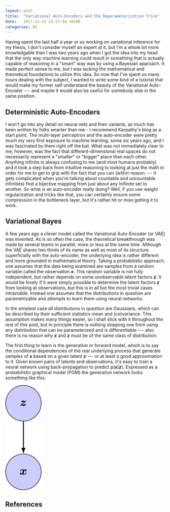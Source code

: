 ```yaml
---
layout: post
title:  "Variational Auto-Encoders and the Reparameterization Trick"
date:   2017-12-21 23:27:44 +0200
categories: AI
---
```


Having spent the last half a year or so working on variational inference for
my thesis, I don't consider myself an expert at it, but I'm a whole lot more
knowledgable than I was two years ago when I got the idea into my head that
the only way machine learning could result in something that is actually
capable of reasoning in a "smart" way was by using a Bayesian approach. It made
perfect sense to me, but I was lacking the mathematical and theoretical
foundations to utilize this idea. So now that I've spent so many hours dealing
with the subject, I wanted to write some kind of a tutorial that would make my
former self understand the beauty of the Variational Auto-Encoder --- and maybe
it would also be useful for somebody else in the same position.

## Deterministic Auto-Encoders

I won't go into any detail on neural nets and their variants, as much has been
written by folks smarter than me - I recommend Karpathy's blog as a start point.
The multi-layer perceptron and the auto-encoder were pretty much my very first
exposure to machine learning, some six years ago, and I was fascinated by them
right off the bat. What was not immediately clear to me, however, was the fact
that different-dimensional real spaces do not necessarily represent a "smaller"
or "bigger" place than each other. Anything infinite is always confusing to me
(and most humans probably) and it took a step back from intuitive reasoning to
looking at just the math in order for me to get to grip with the fact that you
can (within reason --- it gets complicated when you're talking about countable
and uncountable infinities) find a bijective mapping from just about any
inifinite set to another. So what is an auto-encoder really doing? Well, if you
use weight regularization and tricks like that, you can certainly ensure some
compression in the bottleneck layer, but it's rather hit or miss getting it to
work.

## Variational Bayes

A few years ago a clever model called the Variational Auto-Encoder (or VAE) was
invented. As is so often the case, the theoretical breakthrough was made by
several teams in parallel, more or less at the same time. Although the VAE
shares two thirds of its name as well as most of its structure superficially
with the auto-encoder, the underlying idea is rather different and more
grounded in mathematical theory. Taking a probabilistic approach, one assumes
that the data being examined are samples from a random variable called the
observation ___x___. This random variable is not fully independent, but rather
depends on some unobservable latent factors ___z___. It would be lovely if it
were simply possible to determine the latent factors ___z___ from looking at
observations, but this is in all but the most trivial cases intractable. Instead
one assumes that the distributions in question are parametrizable and attempts
to learn them using neural networks.

In the simplest case all distributions in question are Gaussians, which can be
described by their sufficient statistics mean and (co)variance. This assumption
makes many things easier, so I shall stick with it throughout the rest of this
post, but in principle there is nothing stopping one from using any distribution
that can be parameterized and is differentiable --- also there is no reason why
___x___ and ___z___ must be of the same class of distribution.

The first thing to learn is the generative or forward model, which is to say the
conditional dependencies of the real underlying process that generate samples of
___x___ based on a given latent ___z___ --- or at least a good approximation to
it. Given known pairs of latents and observations, it's easy to train a neural
network using back-propagation to predict p(___x___|___z___). Expressed as a
probabilistic graphical model (PGM) the generative network looks something like
this:

![Generative Model of a VAE.](/images/vae/vae_forward.png)



## References

